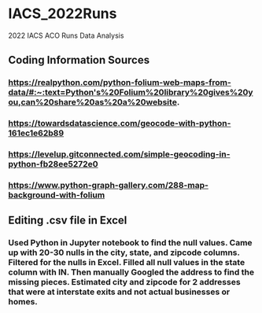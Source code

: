 # IACS_2022Runs
2022 IACS ACO Runs Data Analysis

## Coding Information Sources
### https://realpython.com/python-folium-web-maps-from-data/#:~:text=Python's%20Folium%20library%20gives%20you,can%20share%20as%20a%20website.
### https://towardsdatascience.com/geocode-with-python-161ec1e62b89
### https://levelup.gitconnected.com/simple-geocoding-in-python-fb28ee5272e0
### https://www.python-graph-gallery.com/288-map-background-with-folium

## Editing .csv file in Excel
### Used Python in Jupyter notebook to find the null values. Came up with 20-30 nulls in the city, state, and zipcode columns. Filtered for the nulls in Excel. Filled all null values in the state column with IN.  Then manually Googled the address to find the missing pieces. Estimated city and zipcode for 2 addresses that were at interstate exits and not actual businesses or homes. 

